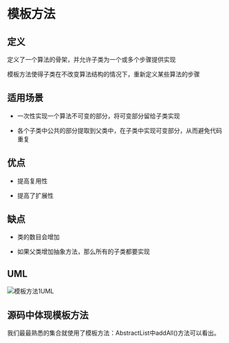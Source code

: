 # 模板方法

## 定义

定义了一个算法的骨架，并允许子类为一个或多个步骤提供实现

模板方法使得子类在不改变算法结构的情况下，重新定义某些算法的步骤

## 适用场景

* 一次性实现一个算法不可变的部分，将可变部分留给子类实现

* 各个子类中公共的部分提取到父类中，在子类中实现可变部分，从而避免代码重复

## 优点

* 提高复用性

* 提高了扩展性

## 缺点

* 类的数目会增加

* 如果父类增加抽象方法，那么所有的子类都要实现

## UML

![模板方法1UML](https://ws1.sinaimg.cn/large/7ebba446gy1fyy3c9esgaj20ua0gitb7.jpg)

## 源码中体现模板方法

我们最最熟悉的集合就使用了模板方法：AbstractList中addAll()方法可以看出。